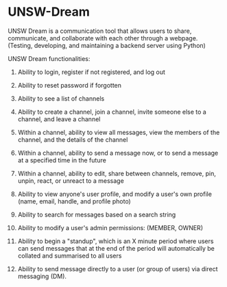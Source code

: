 # UNSW-Dream

UNSW Dream is a communication tool that allows users to share, communicate, and collaborate with each other through a webpage.
(Testing, developing, and maintaining a backend server using Python)

UNSW Dream functionalities:
  1. Ability to login, register if not registered, and log out
  
  2. Ability to reset password if forgotten
  
  3. Ability to see a list of channels
  
  4. Ability to create a channel, join a channel, invite someone else to a channel, and leave a channel
  
  5. Within a channel, ability to view all messages, view the members of the channel, and the details of the channel
  
  6. Within a channel, ability to send a message now, or to send a message at a specified time in the future
  
  7. Within a channel, ability to edit, share between channels, remove, pin, unpin, react, or unreact to a message
  
  8. Ability to view anyone's user profile, and modify a user's own profile (name, email, handle, and profile photo)
  
  9. Ability to search for messages based on a search string
  
  10. Ability to modify a user's admin permissions: (MEMBER, OWNER)
  
  11. Ability to begin a "standup", which is an X minute period where users can send messages that at the end of the period will automatically be collated and summarised      to all users
  
  12. Ability to send message directly to a user (or group of users) via direct messaging (DM).


